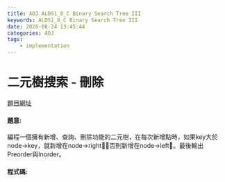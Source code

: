 ```yaml
---
title: AOJ ALDS1_8_C Binary Search Tree III
keywords: ALDS1_8_C Binary Search Tree III
date: 2020-08-24 13:45:44
categories: AOJ
tags:
    - implementation
---
```

# 二元樹搜索 - 刪除
[題目網址](https://onlinejudge.u-aizu.ac.jp/courses/lesson/1/ALDS1/all/ALDS1_8_C)

#### 題意:
編程一個擁有新增、查詢、刪除功能的二元樹，在每次新增點時，如果key大於node->key，就新增在node->right，否則新增在node->left。最後輸出Preorder與Inorder。
<!-- more -->

#### 程式碼:
<script src="https://gist.github.com/Daviswww/e5a835cfa1a3f511e096388e9697423c.js"></script>
